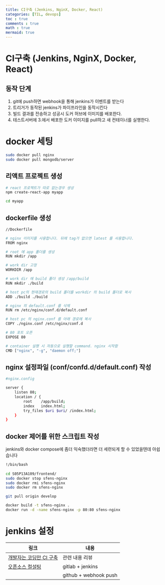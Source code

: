 ```yaml
---
title: CI구축 (Jenkins, NginX, Docker, React)
categories: [TIL, devops]
toc : true
comments : true
math : true
mermaid: true
---
```


# CI구축 (Jenkins, NginX, Docker, React)

## 동작 단계

1. git에 push하면 webhook을 통해 jenkins가 이벤트를 받는다
2. 트리거가 동작된 jenkins가 파이프라인을 동작시킨다
3. 빌드 결과를 전송하고  성공시 도커 허브에 이미지를 배포한다.
4. 테스트서버에 3.에서 배포한 도커 이미지를 pull하고 새 컨테이너를 실행한다.

# docker 세팅

```bash
sudo docker pull nginx
sudo docker pull mongodb/server
```



## 리액트 프로젝트 생성

```bash
# react 프로젝트가 따로 없는경우 생성
npm create-react-app myapp

cd myapp
```

## dockerfile 생성
```bash
//Dockerfile

# nginx 이미지를 사용합니다. 뒤에 tag가 없으면 latest 를 사용합니다.
FROM nginx

# root 에 app 폴더를 생성
RUN mkdir /app

# work dir 고정
WORKDIR /app

# work dir 에 build 폴더 생성 /app/build
RUN mkdir ./build

# host pc의 현재경로의 build 폴더를 workdir 의 build 폴더로 복사
ADD ./build ./build

# nginx 의 default.conf 를 삭제
RUN rm /etc/nginx/conf.d/default.conf

# host pc 의 nginx.conf 를 아래 경로에 복사
COPY ./nginx.conf /etc/nginx/conf.d

# 80 포트 오픈
EXPOSE 80

# container 실행 시 자동으로 실행할 command. nginx 시작함
CMD ["nginx", "-g", "daemon off;"]
```

## nginx 설정파일 (conf/confd.d/default.conf) 작성
```bash
#nginx.config

server {
    listen 80;
    location / {
        root    /app/build;
        index   index.html;
        try_files $uri $uri/ /index.html;
    }
}
```


## docker 제어를 위한 스크립트 작성

jenkins와 docker compose에 좀더 익숙했더라면 더 세련되게 할 수 있었을텐데 아쉽습니다

```bash
!/bin/bash
  
cd S05P13A109/frontend/
sudo docker stop sfens-nginx
sudo docker rmi sfens-nginx
sudo docker rm sfens-nginx

git pull origin develop

docker build -t sfens-nginx .
docker run -d -name sfens-nginx -p 80:80 sfens-nginx
```

# jenkins 설정

| 링크                                                                   | 내용                  |
| ---------------------------------------------------------------------- | --------------------- |
| [개발자는 코딩만 CI 구축](https://crowdreport-defender.tistory.com/21) | 관련 내용 리뷰        |
| [오픈소스 컬설팅](https://tech.osci.kr/2020/01/16/86039236/)           | gitlab + jenkins      |
| [](https://medium.com/hgmin/jenkins-github-webhook-3dc13efd2437)       | github + webhook push |

